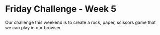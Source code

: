 Friday Challenge - Week 5
=====================

Our challenge this weekend is to create a rock, paper, scissors game that we can play in our browser.